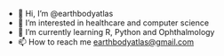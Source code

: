 - 👋 Hi, I’m @earthbodyatlas
- 👀 I’m interested in healthcare and computer science
- 🌱 I’m currently learning R, Python and Ophthalmology
- 📫 How to reach me earthbodyatlas@gmail.com

<!---
earthbodyatlas/earthbodyatlas is a ✨ special ✨ repository because its `README.md` (this file) appears on your GitHub profile.
You can click the Preview link to take a look at your changes.
--->
